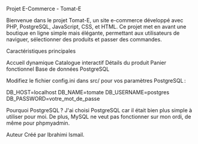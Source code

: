 Projet E-Commerce - Tomat-E

Bienvenue dans le projet Tomat-E, un site e-commerce développé avec PHP, PostgreSQL, JavaScript, CSS, et HTML. Ce projet met en avant une boutique en ligne simple mais élégante, permettant aux utilisateurs de naviguer, sélectionner des produits et passer des commandes.

Caractéristiques principales

Accueil dynamique
Catalogue interactif
Détails du produit
Panier fonctionnel
Base de données PostgreSQL

Modifiez le fichier config.ini dans src/ pour vos paramètres PostgreSQL :

DB_HOST=localhost
DB_NAME=tomate
DB_USERNAME=postgres
DB_PASSWORD=votre_mot_de_passe

Pourquoi PostgreSQL ?
J'ai choisi PostgreSQL car il était bien plus simple à utiliser pour moi. De plus, MySQL ne veut pas fonctionner sur mon ordi, de même pour phpmyadmin.

Auteur
Créé par Ibrahimi Ismail.
